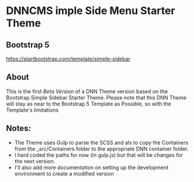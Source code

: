 # DNNCMS imple Side Menu Starter Theme
## Bootstrap 5 
https://startbootstrap.com/template/simple-sidebar

## About
This is the first *Beta Version* of a DNN Theme version based on the Bootstrap Simple Sidebar Starter Theme.
Please note that this DNN Theme will stay as near to the Bootstrap 5 Template as Possible, so with the Template's limitations

## Notes:

- The Theme uses Gulp to parse the SCSS and als to copy the Containers from the _src/Containers folder to the appropriate DNN container folder.
- I hard coded the paths for now (in gulp.js) but that will be changes for the next version.
- I'll also add more documentation on setting up the development environment to create a modified version


